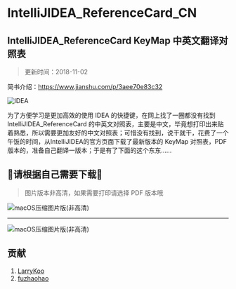 # IntelliJIDEA_ReferenceCard_CN

## IntelliJIDEA_ReferenceCard KeyMap 中英文翻译对照表

> 更新时间：2018-11-02

简书介绍：<https://www.jianshu.com/p/3aee70e83c32>

![IDEA](./idea.jpg)

为了方便学习是更加高效的使用 IDEA 的快捷键，在网上找了一圈都没有找到IntelliJIDEA_ReferenceCard 的中英文对照表，主要是中文，毕竟想打印出来贴着熟悉，所以需要更加友好的中文对照表；可惜没有找到，说干就干，花费了一个午饭的时间，从IntelliJIDEA的官方页面下载了最新版本的 KeyMap 对照表，PDF 版本的，准备自己翻译一版本；于是有了下面的这个东东……




## 请根据自己需要下载

> 图片版本非高清，如果需要打印请选择 PDF 版本哦

![macOS压缩图片版(非高清)](./IDEA_CheatSheet_macOS_CN.jpg)

---

![macOS压缩图片版(非高清)](./IDEA_CheatSheet_windows_CN.jpg)

## 贡献

1. [LarryKoo](https://github.com/gumutianqi)
2. [fuzhaohao](https://github.com/fuzhaohao)
